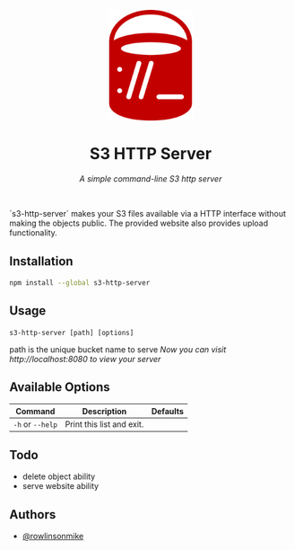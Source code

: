 
<p align="center">
  <img src="https://github.com/rowlinsonmike/s3-http-server/blob/main/docs/logo.svg" width="150" title="logo">
</p>
  <h1 align="center" >S3 HTTP Server</h1>
  <p align="center"><i>A simple command-line S3 http server</i></p>

<br/>
<p>
`s3-http-server` makes your S3 files available via a HTTP interface without making the objects public. The provided website also provides upload functionality.
</p>

## Installation

```bash
npm install --global s3-http-server
```

## Usage

```
s3-http-server [path] [options]
```

path is the unique bucket name to serve
*Now you can visit http://localhost:8080 to view your server*

## Available Options

| Command         | 	Description         | Defaults  |
| -------------  |-------------|-------------|
|`-h` or `--help` |Print this list and exit. |   |

## Todo

- delete object ability
- serve website ability

## Authors

- [@rowlinsonmike](https://www.github.com/rowlinsonmike) 
